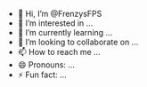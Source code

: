 - 👋 Hi, I’m @FrenzysFPS
- 👀 I’m interested in ...
- 🌱 I’m currently learning ...
- 💞️ I’m looking to collaborate on ...
- 📫 How to reach me ...
- 😄 Pronouns: ...
- ⚡ Fun fact: ...

<!---
FrenzysFPS/FrenzysFPS is a ✨ special ✨ repository because its `README.md` (this file) appears on your GitHub profile.
You can click the Preview link to take a look at your changes.
--->
